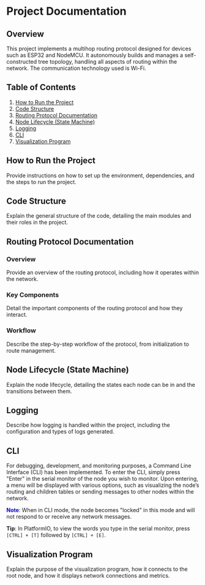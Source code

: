 # Project Documentation

## Overview

This project implements a multihop routing protocol designed for devices such as ESP32 and NodeMCU. 
It autonomously builds and manages a self-constructed tree topology, handling all aspects of routing within the network.
The communication technology used is Wi-Fi.

## Table of Contents
1. [How to Run the Project](#how-to-run-the-project)
2. [Code Structure](#code-structure)
3. [Routing Protocol Documentation](#routing-protocol-documentation)
4. [Node Lifecycle (State Machine)](#node-lifecycle-state-machine)
5. [Logging](#logging)
6. [CLI](#cli)
7. [Visualization Program](#visualization-program)

## How to Run the Project
Provide instructions on how to set up the environment, dependencies, and the steps to run the project.

## Code Structure
Explain the general structure of the code, detailing the main modules and their roles in the project.

## Routing Protocol Documentation
### Overview
Provide an overview of the routing protocol, including how it operates within the network.
### Key Components
Detail the important components of the routing protocol and how they interact.
### Workflow
Describe the step-by-step workflow of the protocol, from initialization to route management.

## Node Lifecycle (State Machine)
Explain the node lifecycle, detailing the states each node can be in and the transitions between them.

## Logging
Describe how logging is handled within the project, including the configuration and types of logs generated.

## CLI
For debugging, development, and monitoring purposes, a Command Line Interface (CLI) has been implemented. 
To enter the CLI, simply press "Enter" in the serial monitor of the node you wish to monitor. 
Upon entering, a menu will be displayed with various options, such as visualizing the node’s routing and children tables or sending messages to other nodes within the network.

<span style="color: blue;">**Note**</span>: When in CLI mode, the node becomes "locked" in this mode and will not respond to or receive any network messages.

**Tip**: In PlatformIO, to view the words you type in the serial monitor, press `[CTRL] + [T]` followed by `[CTRL] + [E]`.


## Visualization Program
Explain the purpose of the visualization program, how it connects to the root node, and how it displays network connections and metrics.
